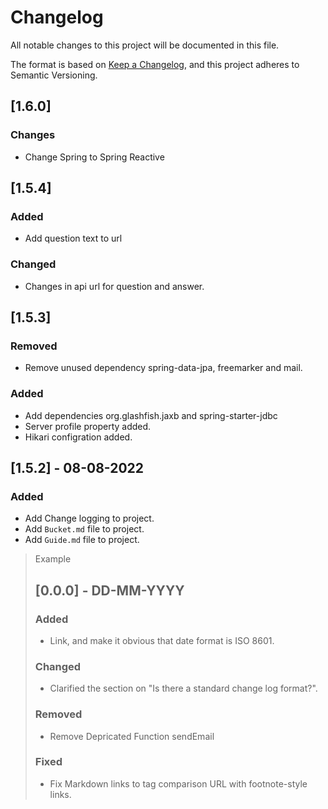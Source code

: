 # Changelog

All notable changes to this project will be documented in this file.

The format is based on [Keep a Changelog](https://keepachangelog.com/en/1.0.0/),
and this project adheres to Semantic Versioning.

## [1.6.0]

### Changes

-   Change Spring to Spring Reactive

## [1.5.4]

### Added

-   Add question text to url

### Changed

-   Changes in api url for question and answer.

## [1.5.3]

### Removed

-   Remove unused dependency spring-data-jpa, freemarker and mail.

### Added

-   Add dependencies org.glashfish.jaxb and spring-starter-jdbc
-   Server profile property added.
-   Hikari configration added.

## [1.5.2] - 08-08-2022

### Added

-   Add Change logging to project.
-   Add `Bucket.md` file to project.
-   Add `Guide.md` file to project.

> Example
>
> ## [0.0.0] - DD-MM-YYYY
>
> ### Added
>
> -   Link, and make it obvious that date format is ISO 8601.
>
> ### Changed
>
> -   Clarified the section on "Is there a standard change log format?".
>
> ### Removed
>
> -   Remove Depricated Function sendEmail
>
> ### Fixed
>
> -   Fix Markdown links to tag comparison URL with footnote-style links.
